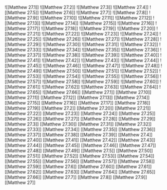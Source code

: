 ![[Matthew 27.1]]
![[Matthew 27.2]]
![[Matthew 27.3]]
![[Matthew 27.4]]
![[Matthew 27.5]]
![[Matthew 27.6]]
![[Matthew 27.7]]
![[Matthew 27.8]]
![[Matthew 27.9]]
![[Matthew 27.10]]
![[Matthew 27.11]]
![[Matthew 27.12]]
![[Matthew 27.13]]
![[Matthew 27.14]]
![[Matthew 27.15]]
![[Matthew 27.16]]
![[Matthew 27.17]]
![[Matthew 27.18]]
![[Matthew 27.19]]
![[Matthew 27.20]]
![[Matthew 27.21]]
![[Matthew 27.22]]
![[Matthew 27.23]]
![[Matthew 27.24]]
![[Matthew 27.25]]
![[Matthew 27.26]]
![[Matthew 27.27]]
![[Matthew 27.28]]
![[Matthew 27.29]]
![[Matthew 27.30]]
![[Matthew 27.31]]
![[Matthew 27.32]]
![[Matthew 27.33]]
![[Matthew 27.34]]
![[Matthew 27.35]]
![[Matthew 27.36]]
![[Matthew 27.37]]
![[Matthew 27.38]]
![[Matthew 27.39]]
![[Matthew 27.40]]
![[Matthew 27.41]]
![[Matthew 27.42]]
![[Matthew 27.43]]
![[Matthew 27.44]]
![[Matthew 27.45]]
![[Matthew 27.46]]
![[Matthew 27.47]]
![[Matthew 27.48]]
![[Matthew 27.49]]
![[Matthew 27.50]]
![[Matthew 27.51]]
![[Matthew 27.52]]
![[Matthew 27.53]]
![[Matthew 27.54]]
![[Matthew 27.55]]
![[Matthew 27.56]]
![[Matthew 27.57]]
![[Matthew 27.58]]
![[Matthew 27.59]]
![[Matthew 27.60]]
![[Matthew 27.61]]
![[Matthew 27.62]]
![[Matthew 27.63]]
![[Matthew 27.64]]
![[Matthew 27.65]]
![[Matthew 27.66]]
[[Matthew 27.1]]
[[Matthew 27.10]]
[[Matthew 27.11]]
[[Matthew 27.12]]
[[Matthew 27.13]]
[[Matthew 27.14]]
[[Matthew 27.15]]
[[Matthew 27.16]]
[[Matthew 27.17]]
[[Matthew 27.18]]
[[Matthew 27.19]]
[[Matthew 27.2]]
[[Matthew 27.20]]
[[Matthew 27.21]]
[[Matthew 27.22]]
[[Matthew 27.23]]
[[Matthew 27.24]]
[[Matthew 27.25]]
[[Matthew 27.26]]
[[Matthew 27.27]]
[[Matthew 27.28]]
[[Matthew 27.29]]
[[Matthew 27.3]]
[[Matthew 27.30]]
[[Matthew 27.31]]
[[Matthew 27.32]]
[[Matthew 27.33]]
[[Matthew 27.34]]
[[Matthew 27.35]]
[[Matthew 27.36]]
[[Matthew 27.37]]
[[Matthew 27.38]]
[[Matthew 27.39]]
[[Matthew 27.4]]
[[Matthew 27.40]]
[[Matthew 27.41]]
[[Matthew 27.42]]
[[Matthew 27.43]]
[[Matthew 27.44]]
[[Matthew 27.45]]
[[Matthew 27.46]]
[[Matthew 27.47]]
[[Matthew 27.48]]
[[Matthew 27.49]]
[[Matthew 27.5]]
[[Matthew 27.50]]
[[Matthew 27.51]]
[[Matthew 27.52]]
[[Matthew 27.53]]
[[Matthew 27.54]]
[[Matthew 27.55]]
[[Matthew 27.56]]
[[Matthew 27.57]]
[[Matthew 27.58]]
[[Matthew 27.59]]
[[Matthew 27.6]]
[[Matthew 27.60]]
[[Matthew 27.61]]
[[Matthew 27.62]]
[[Matthew 27.63]]
[[Matthew 27.64]]
[[Matthew 27.65]]
[[Matthew 27.66]]
[[Matthew 27.7]]
[[Matthew 27.8]]
[[Matthew 27.9]]
[[Matthew 27]]
